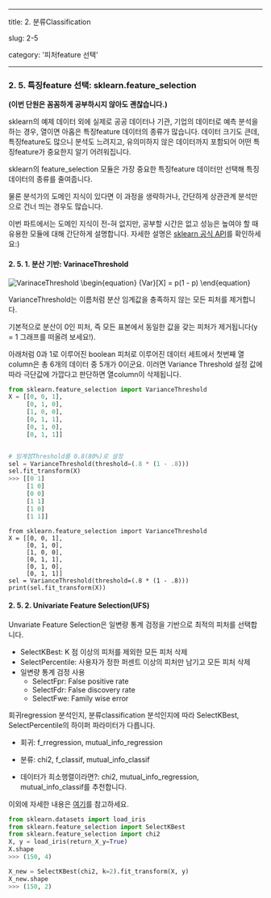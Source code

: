 ---
title: 2. 분류Classification

slug: 2-5

category: '피처feature 선택'

 ---

### 2. 5. 특징feature 선택: sklearn.feature_selection


**(이번 단원은 꼼꼼하게 공부하시지 않아도 괜찮습니다.)**

sklearn의 예제 데이터 외에 실제로 공공 데이터나 기관, 기업의 데이터로 예측 분석을 하는 경우, 열이면 아홉은 특징feature 데이터의 종류가 많습니다. 데이터 크기도 큰데, 특징feature도 많으니 분석도 느려지고, 유의미하지 않은 데이터까지 포함되어 어떤 특징feature가 중요한지 알기 어려워집니다.
 

sklearn의 feature_selection 모듈은 가장 중요한 특징feature 데이터만 선택해 특징 데이터의 종류를 줄여줍니다.


물론 분석가의 도메인 지식이 있다면 이 과정을 생략하거나, 간단하게 상관관계 분석만으로 건너 띄는 경우도 많습니다.


이번 파트에서는 도메인 지식이 전-혀 없지만, 공부할 시간은 없고 성능은 높여야 할 때 유용한 모듈에 대해 간단하게 설명합니다. 자세한 설명은 [sklearn 공식 API](https://scikit-learn.org/stable/modules/feature_selection.html)를 확인하세요:)






#### 2. 5. 1. 분산 기반: VarinaceThreshold

![VarinaceThreshold](../img/2-5-1_1_variance_threshold_lt.png)
\begin{equation}
{Var}[X] = p(1 - p)
\end{equation}


VarianceThreshold는 이름처럼 분산 임계값을 충족하지 않는 모든 피처를 제거합니다. 


기본적으로 분산이 0인 피처, 즉 모든 표본에서 동일한 값을 갖는 피처가 제거됩니다(y = 1 그래프를 떠올려 보세요!).


아래처럼 0과 1로 이루어진 boolean 피처로 이루어진 데이터 세트에서 첫번째 열column은 총 6개의 데이터 중 5개가 0이군요. 이러면 Variance Threshold 설정 값에 따라 극단값에 가깝다고 판단하면 열column이 삭제됩니다.




```python
from sklearn.feature_selection import VarianceThreshold
X = [[0, 0, 1], 
     [0, 1, 0], 
     [1, 0, 0], 
     [0, 1, 1], 
     [0, 1, 0], 
     [0, 1, 1]]


# 임계점Threshold를 0.8(80%)로 설정
sel = VarianceThreshold(threshold=(.8 * (1 - .8)))
sel.fit_transform(X)
>>> [[0 1]
     [1 0]
     [0 0]
     [1 1]
     [1 0]
     [1 1]]
```

```
from sklearn.feature_selection import VarianceThreshold
X = [[0, 0, 1], 
     [0, 1, 0], 
     [1, 0, 0], 
     [0, 1, 1], 
     [0, 1, 0], 
     [0, 1, 1]]
sel = VarianceThreshold(threshold=(.8 * (1 - .8)))
print(sel.fit_transform(X))
```



#### 2. 5. 2. Univariate Feature Selection(UFS)

Unvariate Feature Selection은 일변량 통계 검정을 기반으로 최적의 피처를 선택합니다.  
- SelectKBest: K 점 이상의 피처를 제외한 모든 피처 삭제
- SelectPercentile: 사용자가 정한 퍼센트 이상의 피처만 남기고 모든 피처 삭제
- 일변량 통계 검정 사용
    - SelectFpr: False positive rate
    - SelectFdr: False discovery rate
    - SelectFwe: Family wise error


회귀regression 분석인지, 분류classification 분석인지에 따라 SelectKBest, SelectPercentile의 하이퍼 파라미터가 다릅니다.
- 회귀: f_rregression, mutual_info_regression
- 분류: chi2, f_classif, mutual_info_classif


- 데이터가 희소행렬이라면?: chi2, mutual_info_regression, mutual_info_classif를 추천합니다.


이외에 자세한 내용은 [여기](https://scikit-learn.org/stable/modules/feature_selection.html#univariate-feature-selection)를 참고하세요.


```python
from sklearn.datasets import load_iris
from sklearn.feature_selection import SelectKBest
from sklearn.feature_selection import chi2
X, y = load_iris(return_X_y=True)
X.shape
>>> (150, 4)
```


```python
X_new = SelectKBest(chi2, k=2).fit_transform(X, y)
X_new.shape
>>> (150, 2)
```

